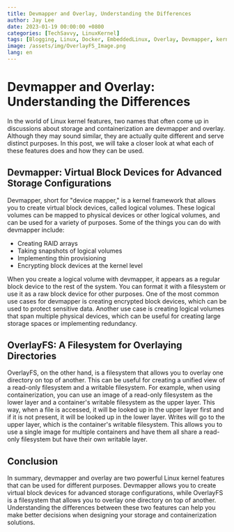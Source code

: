 ```yaml
---
title: Devmapper and Overlay, Understanding the Differences
author: Jay Lee
date: 2023-01-19 00:00:00 +0800
categories: [TechSavvy, LinuxKernel]
tags: [Blogging, Linux, Docker, EmbeddedLinux, Overlay, Devmapper, kernel, filesystem]
image: /assets/img/OverlayFS_Image.png
lang: en
---
```


# Devmapper and Overlay: Understanding the Differences

In the world of Linux kernel features, two names that often come up in discussions about storage and containerization are devmapper and overlay. Although they may sound similar, they are actually quite different and serve distinct purposes. In this post, we will take a closer look at what each of these features does and how they can be used.

## Devmapper: Virtual Block Devices for Advanced Storage Configurations

Devmapper, short for "device mapper," is a kernel framework that allows you to create virtual block devices, called logical volumes. These logical volumes can be mapped to physical devices or other logical volumes, and can be used for a variety of purposes. Some of the things you can do with devmapper include:

- Creating RAID arrays
- Taking snapshots of logical volumes
- Implementing thin provisioning
- Encrypting block devices at the kernel level

When you create a logical volume with devmapper, it appears as a regular block device to the rest of the system. You can format it with a filesystem or use it as a raw block device for other purposes. One of the most common use cases for devmapper is creating encrypted block devices, which can be used to protect sensitive data. Another use case is creating logical volumes that span multiple physical devices, which can be useful for creating large storage spaces or implementing redundancy.

## OverlayFS: A Filesystem for Overlaying Directories

OverlayFS, on the other hand, is a filesystem that allows you to overlay one directory on top of another. This can be useful for creating a unified view of a read-only filesystem and a writable filesystem. For example, when using containerization, you can use an image of a read-only filesystem as the lower layer and a container's writable filesystem as the upper layer. This way, when a file is accessed, it will be looked up in the upper layer first and if it is not present, it will be looked up in the lower layer. Writes will go to the upper layer, which is the container's writable filesystem. This allows you to use a single image for multiple containers and have them all share a read-only filesystem but have their own writable layer.

## Conclusion

In summary, devmapper and overlay are two powerful Linux kernel features that can be used for different purposes. Devmapper allows you to create virtual block devices for advanced storage configurations, while OverlayFS is a filesystem that allows you to overlay one directory on top of another. Understanding the differences between these two features can help you make better decisions when designing your storage and containerization solutions.